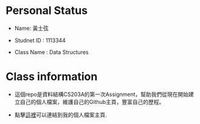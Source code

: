 # Personal Status
- Name: 黃士弦

- Studnet ID : 1113344

- Class Name : Data Structures
# Class information
- 這個repo是資料結構CS203A的第一次Assignment，幫助我們從現在開始建立自己的個人檔案，維護自己的Github主頁，豐富自己的歷程。

- 點擊[這裡](https://molong1230.github.io/)可以連結到我的個人檔案主頁.
